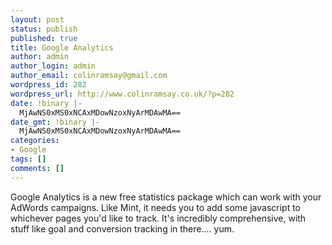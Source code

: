 ```yaml
---
layout: post
status: publish
published: true
title: Google Analytics
author: admin
author_login: admin
author_email: colinramsay@gmail.com
wordpress_id: 282
wordpress_url: http://www.colinramsay.co.uk/?p=282
date: !binary |-
  MjAwNS0xMS0xNCAxMDowNzoxNyArMDAwMA==
date_gmt: !binary |-
  MjAwNS0xMS0xNCAxMDowNzoxNyArMDAwMA==
categories:
- Google
tags: []
comments: []
---
```

<p>Google Analytics is a new free statistics package which can work with your AdWords campaigns. Like Mint, it needs you to add some javascript to whichever pages you'd like to track. It's incredibly comprehensive, with stuff like goal and conversion tracking in there.... yum.</p>

